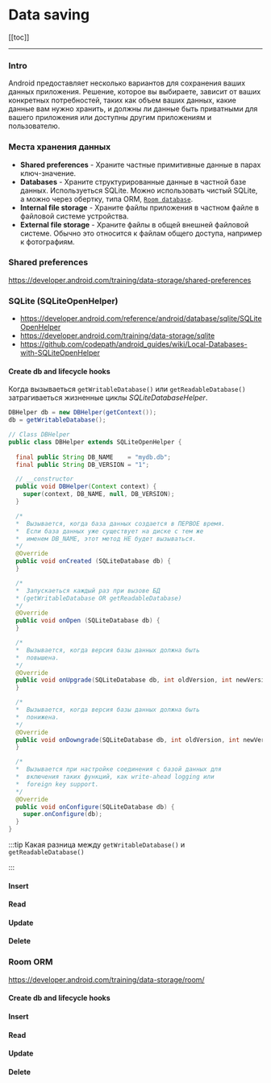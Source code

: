 # Data saving

[[toc]]

--- 

### Intro 
Android предоставляет несколько вариантов для сохранения ваших данных приложения. Решение, которое вы выбираете, зависит от ваших конкретных потребностей, таких как объем ваших данных, какие данные вам нужно хранить, и должны ли данные быть приватными для вашего приложения или доступны другим приложениям и пользователю.

### Места хранения данных
* **Shared preferences** - Храните частные примитивные данные в парах ключ-значение.
* **Databases** - Храните структурированные данные в частной базе данных. Используеться SQLite. Можно использовать чистый SQLite, а можно через обертку, типа ORM, [`Room database`](https://developer.android.com/training/data-storage/room/).
* **Internal file storage** - Храните файлы приложения в частном файле в файловой системе устройства.
* **External file storage** - Храните файлы в общей внешней файловой системе. Обычно это относится к файлам общего доступа, например к фотографиям.


### Shared preferences
https://developer.android.com/training/data-storage/shared-preferences

### SQLite (SQLiteOpenHelper)
* https://developer.android.com/reference/android/database/sqlite/SQLiteOpenHelper
* https://developer.android.com/training/data-storage/sqlite
* https://github.com/codepath/android_guides/wiki/Local-Databases-with-SQLiteOpenHelper
#### Create db and lifecycle hooks
Когда вызываеться `getWritableDatabase()` или `getReadableDatabase()` затрагиваеться жизненные циклы *SQLiteDatabaseHelper*.
```java
DBHelper db = new DBHelper(getContext());
db = getWritableDatabase();
```
```java
// Class DBHelper
public class DBHelper extends SQLiteOpenHelper {
  
  final public String DB_NAME    = "mydb.db";
  final public String DB_VERSION = "1";

  // __constructor
  public void DBHelper(Context context) {
    super(context, DB_NAME, null, DB_VERSION);
  }

  /*
  *  Вызывается, когда база данных создается в ПЕРВОЕ время.
  *  Если база данных уже существует на диске с тем же
  *  именем DB_NAME, этот метод НЕ будет вызываться.
  */ 
  @Override
  public void onCreated (SQLiteDatabase db) {
  }

  /*
  *  Запускаеться каждый раз при вызове БД
  * (getWritableDatabase OR getReadableDatabase)
  */ 
  @Override
  public void onOpen (SQLiteDatabase db) {
  }

  /*
  *  Вызывается, когда версия базы данных должна быть
  *  повышена.
  */
  @Override
  public void onUpgrade(SQLiteDatabase db, int oldVersion, int newVersion) {
  }

  /*
  *  Вызывается, когда версия базы данных должна быть
  *  понижена.
  */
  @Override
  public void onDowngrade(SQLiteDatabase db, int oldVersion, int newVersion) {
  }

  /*
  *  Вызывается при настройке соединения с базой данных для
  *  включения таких функций, как write-ahead logging или
  *  foreign key support. 
  */
  @Override
  public void onConfigure(SQLiteDatabase db) {
    super.onConfigure(db);
  }
}
```


:::tip Какая разница между `getWritableDatabase()` и `getReadableDatabase()`

:::

#### Insert 
#### Read
#### Update
#### Delete  

### Room ORM
https://developer.android.com/training/data-storage/room/

#### Create db and lifecycle hooks
#### Insert 
#### Read
#### Update
#### Delete

